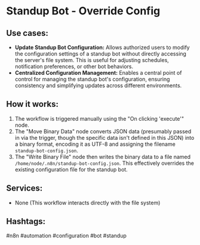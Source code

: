 # Standup Bot - Override Config

## Use cases:

- **Update Standup Bot Configuration:** Allows authorized users to modify the configuration settings of a standup bot without directly accessing the server's file system. This is useful for adjusting schedules, notification preferences, or other bot behaviors.
- **Centralized Configuration Management:** Enables a central point of control for managing the standup bot's configuration, ensuring consistency and simplifying updates across different environments.

## How it works:

1.  The workflow is triggered manually using the "On clicking 'execute'" node.
2.  The "Move Binary Data" node converts JSON data (presumably passed in via the trigger, though the specific data isn't defined in this JSON) into a binary format, encoding it as UTF-8 and assigning the filename `standup-bot-config.json`.
3.  The "Write Binary File" node then writes the binary data to a file named `/home/node/.n8n/standup-bot-config.json`. This effectively overrides the existing configuration file for the standup bot.

## Services:

- None (This workflow interacts directly with the file system)

## Hashtags:

#n8n #automation #configuration #bot #standup
